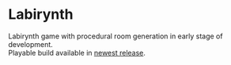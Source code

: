 # Labirynth
Labirynth game with procedural room generation in early stage of development.  
Playable build available in [newest release](https://github.com/zukerr/labirynth/releases/tag/v0.1-pre-alpha).

